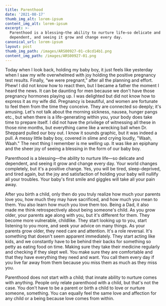 ```yaml
---
title: Parenthood
date: '2021-08-17'
thumb_img_alt: lorem-ipsum
content_img_alt: lorem-ipsum
excerpt: >-
  Parenthood is a blessing—the ability to nurture life—so delicate and
  dependent, and seeing it grow and change every day.
canonical_url: lorem-ipsum
layout: post
thumb_img_path: /images/ARS00927-01-c8cd14b1.png
content_img_path: /images/ARS00927-01.png
---
```

Today when I look back, holding my baby boy, it just feels like yesterday when I saw my wife overwhelmed with joy holding the positive pregnancy test results. Finally, “we were pregnant,” after all the planning and effort. Phew! I did not know how to react then, but I became a father the moment I heard the news. It can be daunting for men because we don't have those pregnancy hormones playing up. I was delighted but did not know how to express it as my wife did. Pregnancy is beautiful, and women are fortunate to feel them from the time they conceive. They are connected so deeply; it's amusing. Let's not talk about the morning sickness, nausea, hunger pangs etc., but when there is a life-generating within you, your body does take time to prepare itself. I did not have the privilege of witnessing all these in those nine months, but everything came like a wrecking ball when Dr. Sheppard pulled our boy out. I know it sounds graphic, but it was indeed a pull. A messy little baby boy, covered in slime and crying loudly, "Waah, Waah." The next thing I remember is me welling up. It was like an epiphany and the sheer joy of seeing a blessing in the form of our baby boy.

Parenthood is a blessing—the ability to nurture life—so delicate and dependent, and seeing it grow and change every day. Your world changes completely, but it's a positive change. Yes, you will be tired, sleep-deprived, and tired again, but the joy and satisfaction of holding your baby will nullify all your troubles. Your baby's first smile and giggles will take all your pain away.

After you birth a child, only then do you truly realize how much your parents love you, how much they may have sacrificed, and how much you mean to them. You also learn how much you love them too. Being a Dad, it also made me think retrospectively about being someone's child. As you grow older, your parents age along with you, but it's different for them. They become more vulnerable, childlike. They start looking up to you, start listening to you more, and seek your advice on many things. As your parents grow older, they need care and attention. It's a role reversal. It's something that doesn't seem apparent immediately. They start acting like kids, and we constantly have to be behind their backs for something so petty as eating food on time. Making sure they take their medicine regularly and checking if they slept well. You make sure they are comfortable and that they have everything they need and want. You call them every day if you live far away from them because you miss them as much as they miss you.

Parenthood does not start with a child; that innate ability to nurture comes with anything. People only relate parenthood with a child, but that's not the case. You don't have to be a parent or birth a child to love or nurture someone, something. You can equally feel the same love and affection for any child or a being because love comes from within.
